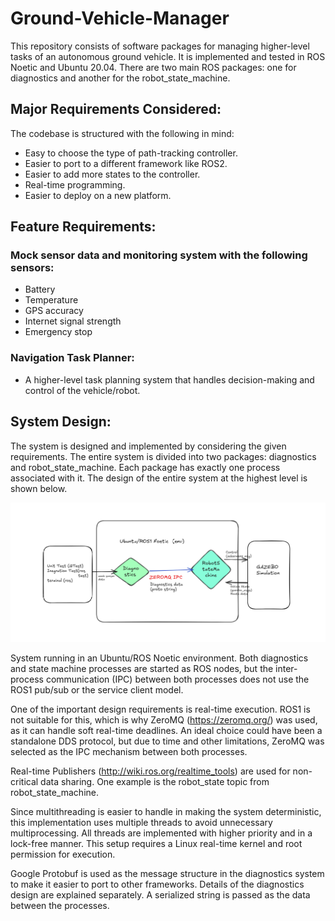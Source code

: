 # Ground-Vehicle-Manager
This repository consists of software packages for managing higher-level tasks of an autonomous ground vehicle. It is implemented and tested in ROS Noetic and Ubuntu 20.04. There are two main ROS packages: one for diagnostics and another for the robot_state_machine.

## Major Requirements Considered:
The codebase is structured with the following in mind:

- Easy to choose the type of path-tracking controller.
- Easier to port to a different framework like ROS2.
- Easier to add more states to the controller.
- Real-time programming.
- Easier to deploy on a new platform.

## Feature Requirements:

### Mock sensor data and monitoring system with the following sensors:

- Battery
- Temperature
- GPS accuracy
- Internet signal strength
- Emergency stop

### Navigation Task Planner:
- A higher-level task planning system that handles decision-making and control of the vehicle/robot.

## System Design:

The system is designed and implemented by considering the given requirements. The entire system is divided into two packages: diagnostics and robot_state_machine. Each package has exactly one process associated with it. The design of the entire system at the highest level is shown below.

![System Overview](docs/images/overall.png)

System running in an Ubuntu/ROS Noetic environment. Both diagnostics and state machine processes are started as ROS nodes, but the inter-process communication (IPC) between both processes does not use the ROS1 pub/sub or the service client model.

One of the important design requirements is real-time execution. ROS1 is not suitable for this, which is why ZeroMQ (https://zeromq.org/) was used, as it can handle soft real-time deadlines. An ideal choice could have been a standalone DDS protocol, but due to time and other limitations, ZeroMQ was selected as the IPC mechanism between both processes.

Real-time Publishers (http://wiki.ros.org/realtime_tools) are used for non-critical data sharing. One example is the robot_state topic from robot_state_machine.

Since multithreading is easier to handle in making the system deterministic, this implementation uses multiple threads to avoid unnecessary multiprocessing. All threads are implemented with higher priority and in a lock-free manner. This setup requires a Linux real-time kernel and root permission for execution.

Google Protobuf is used as the message structure in the diagnostics system to make it easier to port to other frameworks. Details of the diagnostics design are explained separately. A serialized string is passed as the data between the processes.
